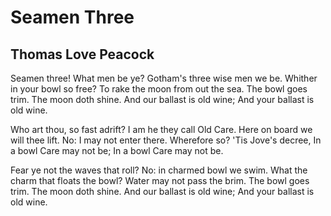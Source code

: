 # Seamen Three
## Thomas Love Peacock

Seamen three! What men be ye?
Gotham's three wise men we be.
Whither in your bowl so free?
To rake the moon from out the sea.
The bowl goes trim. The moon doth shine.
And our ballast is old wine;
And your ballast is old wine.

Who art thou, so fast adrift?
I am he they call Old Care.
Here on board we will thee lift.
No: I may not enter there.
Wherefore so? 'Tis Jove's decree,
In a bowl Care may not be;
In a bowl Care may not be.

Fear ye not the waves that roll?
No: in charmed bowl we swim.
What the charm that floats the bowl?
Water may not pass the brim.
The bowl goes trim. The moon doth shine.
And our ballast is old wine;
And your ballast is old wine.